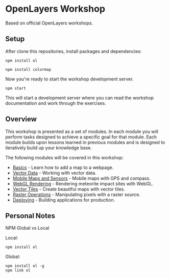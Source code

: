# OpenLayers Workshop
Based on official OpenLayers workshops.

## Setup
After clone this repositories, install packages and dependencies:

    npm install ol

    npm install colormap

Now you're ready to start the workshop development server.

    npm start

This will start a development server where you can read the workshop documentation and work through the exercises.  

## Overview

This workshop is presented as a set of modules.  In each module you will perform tasks designed to achieve a specific goal for that module.  Each module builds upon lessons learned in previous modules and is designed to iteratively build up your knowledge base.

The following modules will be covered in this workshop:

* [Basics](basics/README.md) - Learn how to add a map to a webpage.
* [Vector Data](vector/README.md) - Working with vector data.
* [Mobile Maps and Sensors](mobile/README.md) - Mobile maps with GPS and compass.
* [WebGL Rendering](webgl/README.md) - Rendering meteorite impact sites with WebGL.
* [Vector Tiles](vectortile/README.md) - Create beautiful maps with vector tiles.
* [Raster Operations](raster/README.md) - Manipulating pixels with a raster source.
* [Deploying](deploying/README.md) - Building applications for production.

## Personal Notes
NPM Global vs Local

Local:

    npm install ol

Global:

    npm install ol -g
    npm link ol
